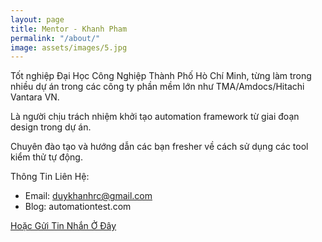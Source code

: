 ```yaml
---
layout: page
title: Mentor - Khanh Pham
permalink: "/about/"
image: assets/images/5.jpg
---
```



Tốt nghiệp Đại Học Công Nghiệp Thành Phố Hò Chí Minh, từng làm trong nhiều dự án trong các công ty phần mềm lớn như TMA/Amdocs/Hitachi Vantara VN.

Là người chịu trách nhiệm khởi tạo automation framework từ giai đoạn design trong dự án.

Chuyên đào tạo và hướng dẫn các bạn fresher về cách sử dụng các tool kiểm thử tự động.

Thông Tin Liên Hệ:
+ Email: duykhanhrc@gmail.com
+ Blog: automationtest.com

[Hoặc Gửi Tin Nhắn Ở Đây](/contact/)

